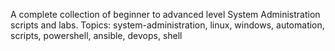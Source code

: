 A complete collection of beginner to advanced level System Administration scripts and labs.
Topics: system-administration, linux, windows, automation, scripts, powershell, ansible, devops, shell
